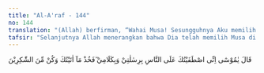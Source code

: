 ```yaml
---
title: "Al-A'raf - 144"
no: 144
translation: "(Allah) berfirman, “Wahai Musa! Sesungguhnya Aku memilih (melebihkan) engkau dari manusia yang lain (pada masamu) untuk membawa risalah-Ku dan firman-Ku, sebab itu berpegang-teguhlah kepada apa yang Aku berikan kepadamu dan hendaklah engkau termasuk orang-orang yang bersyukur.”"
tafsir: "Selanjutnya Allah menerangkan bahwa Dia telah memilih Musa di antara manusia yang ada di zaman-Nya dengan memberikan karunia yang tidak diberikannya kepada manusia lainnya, yaitu mengangkat Musa sebagai Nabi dan Rasul, memberinya kesempatan langsung berbicara dengan Allah, sekali pun dibatasi oleh suatu yang membatasinya antara Allah dan Musa.\n\nDi dalam Al-Quran disebutkan cara Allah menyampaikan wahyu kepada para Rasul-Nya, sebagaimana firman Allah:\n\nDan tidaklah patut bagi seorang manusia bahwa Allah akan berbicara kepadanya kecuali dengan perantara wahyu atau di belakang tabir atau dengan mengutus seorang utusan (malaikat) lalu diwahyukan kepadanya dengan seizin-Nya apa yang Dia kehendaki. Sesungguhnya Dia Maha tinggi, Mahabijaksana. (Asy-Syura/42: 51)\n\nJadi menurut ayat ini ada tiga macam cara Allah menyampaikan wahyu kepada para Rasul-Nya yaitu:\n\n1.Dengan mewahyukan kepada Rasul yang bersangkutan, yaitu dengan menanamkan suatu pengertian ke dalam hati seseorang yang diturunkan wahyu kepadanya.\n\n2.Berbicara langsung dengan memakai pembatas yang membatasi antara Allah dan hamba yang diajak berbicara. Cara yang kedua inilah yang dialami oleh Musa dalam menerima wahyu, sehingga ia dikenal dengan kalimullah.\n\n3. Dengan perantaraan malaikat Jibril as. Al-Quran disampaikan melalui cara ini.\n\nMengenai persoalan dapatkah manusia melihat Allah dengan nyata, maka jika dipahami ayat-ayat dan hadis-hadis Nabi, maka dapat diambil kesimpulan sebagai berikut:\n\n1.Mustahil manusia melihat Allah selama mereka hidup di dunia, sebagaimana ditegaskan Allah kepada Nabi Musa as.\n\n2.Orang-orang yang beriman dapat melihat Allah di akhirat nanti, sesuai dengan :\n\na. Firman Allah : \n\n\"Wajah-wajah (orang mukmin) pada hari itu berseri-seri. Memandang Tuhannya.\" (Al-Qiyamah/75:22-23)\n\nDari ayat ini dipahami bahwa \"melihat Tuhan\" pada hari Kiamat itu termasuk nikmat yang diberikan Allah kepada orang-orang yang beriman, karena itu mereka selalu mengharap-harapkannya.\n\nb. Sabda Rasulullah saw :\n\nSesungguhnya manusia berkata (kepada Rasulullah saw), \"Ya Rasulullah adakah kita melihat Tuhan kita pada hari Kiamat nanti?\" Rasulullah menjawab, \"Adakah yang menghalangi kalian melihat bulan pada bulan purnama?\" Mereka berkata, \"Tidak, ya Rasulullah.\" Rasulullah berkata, \"Maka sesungguhnya kamu akan melihat Tuhan seperti melihat bulan purnama itu.\" (Riwayat al-Bukhari dan Muslim)\n\nc. Semua yang wujudnya dapat dilihat. Hanyalah yang tidak ada wujudnya yang tidak dapat dilihat. Tuhan adalah wajibul wujud, karena itu Tuhan dapat dilihat jika ia menghendaki-Nya. Dalam pada itu Tuhan melihat segala yang ada, termasuk melihat diri-Nya sendiri. Kalau Tuhan dapat melihat diri-Nya tentu Dia berkuasa pula menjadikan manusia melihat diri-Nya jika Dia menghendaki.\n\nPada potongan ayat berikutnya Nabi Musa dan kaumnya diperintahkan untuk menerima kitab suci yang Allah turunkan, dan syariat yang harus dijalankan untuk dijadikan pegangan hidup dan diamalkan di dunia. Hanya dengan cara inilah mereka baru bisa dianggap sebagai orang yang bersyukur dan menghargai pemberian nikmat Allah."
---
```


قَالَ يٰمُوْسٰٓى اِنِّى اصْطَفَيْتُكَ عَلَى النَّاسِ بِرِسٰلٰتِيْ وَبِكَلَامِيْ ۖفَخُذْ مَآ اٰتَيْتُكَ وَكُنْ مِّنَ الشّٰكِرِيْنَ

